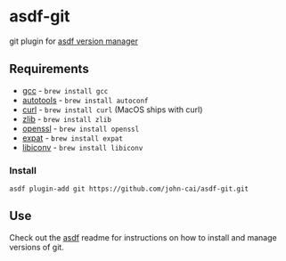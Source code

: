 # asdf-git

git plugin for [asdf version manager](https://github.com/asdf-vm/asdf)

## Requirements

- [gcc](https://www.gnu.org/software/gcc/index.html) - `brew install gcc`
- [autotools](https://www.gnu.org/software/automake/manual/html_node/Autotools-Introduction.html) - `brew install autoconf`
- [curl](https://curl.se/) - `brew install curl` (MacOS ships with curl)
- [zlib](https://www.zlib.net/) - `brew install zlib`
- [openssl](https://www.openssl.org/) - `brew install openssl`
- [expat](https://libexpat.github.io/) - `brew install expat`
- [libiconv](https://www.gnu.org/software/libiconv/) - `brew install libiconv`

### Install

```
asdf plugin-add git https://github.com/john-cai/asdf-git.git
```

## Use

Check out the [asdf](https://github.com/asdf-vm/asdf) readme for instructions on how to install and manage versions of git.
